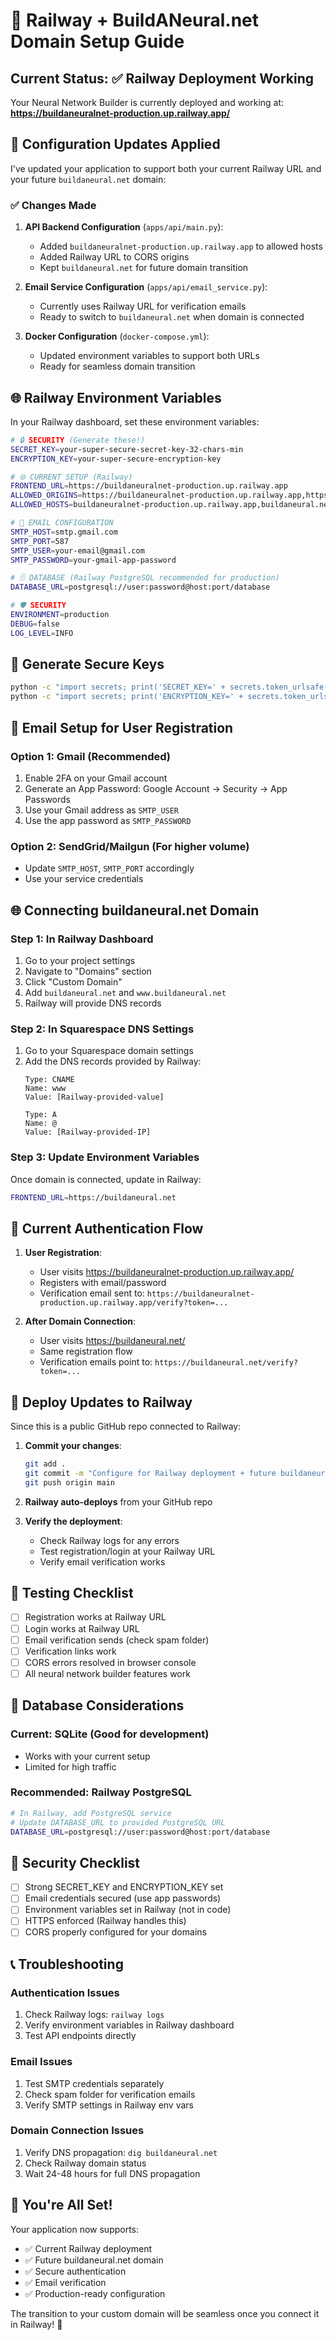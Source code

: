 # 🚀 Railway + BuildANeural.net Domain Setup Guide

## Current Status: ✅ Railway Deployment Working

Your Neural Network Builder is currently deployed and working at: 
**https://buildaneuralnet-production.up.railway.app/**

## 🔧 Configuration Updates Applied

I've updated your application to support both your current Railway URL and your future `buildaneural.net` domain:

### ✅ Changes Made

1. **API Backend Configuration** (`apps/api/main.py`):
   - Added `buildaneuralnet-production.up.railway.app` to allowed hosts
   - Added Railway URL to CORS origins
   - Kept `buildaneural.net` for future domain transition

2. **Email Service Configuration** (`apps/api/email_service.py`):
   - Currently uses Railway URL for verification emails
   - Ready to switch to `buildaneural.net` when domain is connected

3. **Docker Configuration** (`docker-compose.yml`):
   - Updated environment variables to support both URLs
   - Ready for seamless domain transition

## 🌐 Railway Environment Variables

In your Railway dashboard, set these environment variables:

```bash
# 🔒 SECURITY (Generate these!)
SECRET_KEY=your-super-secure-secret-key-32-chars-min
ENCRYPTION_KEY=your-super-secure-encryption-key

# 🌐 CURRENT SETUP (Railway)
FRONTEND_URL=https://buildaneuralnet-production.up.railway.app
ALLOWED_ORIGINS=https://buildaneuralnet-production.up.railway.app,https://buildaneural.net,https://www.buildaneural.net
ALLOWED_HOSTS=buildaneuralnet-production.up.railway.app,buildaneural.net,www.buildaneural.net

# 📧 EMAIL CONFIGURATION
SMTP_HOST=smtp.gmail.com
SMTP_PORT=587
SMTP_USER=your-email@gmail.com
SMTP_PASSWORD=your-gmail-app-password

# 🗄️ DATABASE (Railway PostgreSQL recommended for production)
DATABASE_URL=postgresql://user:password@host:port/database

# 🛡️ SECURITY
ENVIRONMENT=production
DEBUG=false
LOG_LEVEL=INFO
```

## 🔐 Generate Secure Keys

```bash
python -c "import secrets; print('SECRET_KEY=' + secrets.token_urlsafe(32))"
python -c "import secrets; print('ENCRYPTION_KEY=' + secrets.token_urlsafe(32))"
```

## 📧 Email Setup for User Registration

### Option 1: Gmail (Recommended)
1. Enable 2FA on your Gmail account
2. Generate an App Password: Google Account → Security → App Passwords
3. Use your Gmail address as `SMTP_USER`
4. Use the app password as `SMTP_PASSWORD`

### Option 2: SendGrid/Mailgun (For higher volume)
- Update `SMTP_HOST`, `SMTP_PORT` accordingly
- Use your service credentials

## 🌐 Connecting buildaneural.net Domain

### Step 1: In Railway Dashboard
1. Go to your project settings
2. Navigate to "Domains" section
3. Click "Custom Domain"
4. Add `buildaneural.net` and `www.buildaneural.net`
5. Railway will provide DNS records

### Step 2: In Squarespace DNS Settings
1. Go to your Squarespace domain settings
2. Add the DNS records provided by Railway:
   ```
   Type: CNAME
   Name: www
   Value: [Railway-provided-value]
   
   Type: A
   Name: @
   Value: [Railway-provided-IP]
   ```

### Step 3: Update Environment Variables
Once domain is connected, update in Railway:
```bash
FRONTEND_URL=https://buildaneural.net
```

## 🔄 Current Authentication Flow

1. **User Registration**:
   - User visits https://buildaneuralnet-production.up.railway.app/
   - Registers with email/password
   - Verification email sent to: `https://buildaneuralnet-production.up.railway.app/verify?token=...`

2. **After Domain Connection**:
   - User visits https://buildaneural.net/
   - Same registration flow
   - Verification emails point to: `https://buildaneural.net/verify?token=...`

## 🚀 Deploy Updates to Railway

Since this is a public GitHub repo connected to Railway:

1. **Commit your changes**:
   ```bash
   git add .
   git commit -m "Configure for Railway deployment + future buildaneural.net domain"
   git push origin main
   ```

2. **Railway auto-deploys** from your GitHub repo

3. **Verify the deployment**:
   - Check Railway logs for any errors
   - Test registration/login at your Railway URL
   - Verify email verification works

## 🧪 Testing Checklist

- [ ] Registration works at Railway URL
- [ ] Login works at Railway URL  
- [ ] Email verification sends (check spam folder)
- [ ] Verification links work
- [ ] CORS errors resolved in browser console
- [ ] All neural network builder features work

## 🔧 Database Considerations

### Current: SQLite (Good for development)
- Works with your current setup
- Limited for high traffic

### Recommended: Railway PostgreSQL
```bash
# In Railway, add PostgreSQL service
# Update DATABASE_URL to provided PostgreSQL URL
DATABASE_URL=postgresql://user:password@host:port/database
```

## 🚨 Security Checklist

- [ ] Strong SECRET_KEY and ENCRYPTION_KEY set
- [ ] Email credentials secured (use app passwords)
- [ ] Environment variables set in Railway (not in code)
- [ ] HTTPS enforced (Railway handles this)
- [ ] CORS properly configured for your domains

## 📞 Troubleshooting

### Authentication Issues
1. Check Railway logs: `railway logs`
2. Verify environment variables in Railway dashboard
3. Test API endpoints directly

### Email Issues
1. Test SMTP credentials separately
2. Check spam folder for verification emails
3. Verify SMTP settings in Railway env vars

### Domain Connection Issues
1. Verify DNS propagation: `dig buildaneural.net`
2. Check Railway domain status
3. Wait 24-48 hours for full DNS propagation

## 🎉 You're All Set!

Your application now supports:
- ✅ Current Railway deployment
- ✅ Future buildaneural.net domain
- ✅ Secure authentication
- ✅ Email verification
- ✅ Production-ready configuration

The transition to your custom domain will be seamless once you connect it in Railway! 🚀 